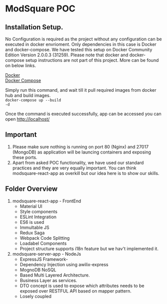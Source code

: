 # ModSquare POC
## Installation Setup.
<p>No Configuration is required as the project without any configuration can be executed in docker envrioment. Only dependencies in this case is Docker and docker-compose. We have tested this setup on Docker Community Edition Version 2.0.0.3 (31259). Please note that docker and docker-compose setup instructions are not part of this project. More can be found on below links.</p>

<a href="https://www.docker.com/">Docker</a> <br />
<a href="https://docs.docker.com/compose/">Docker Compose</a>


Simply run this command, and wait till it pull required images from docker hub and build images. <br />
<code>docker-compose up --build -d</code>

Once the command is executed successfully, app can be accessed 
you can open <a href="http://localhost">http://localhost/</a>

## Important
<ol>
<li>Please make sure nothing is running on port 80 (Nginx) and 27017 (MongoDB) as application will be launcing containers and exposing these ports.</li>
<li>Apart from asked POC functionality, we have used our standard practices and they are very equally important. You can think modsquare-react-app as overkill but our idea here is to show our skills.</li>
</ol>

## Folder Overview
<ol>
  <li>modsquare-react-app - FrontEnd
    <ul>
      <li>Material UI</li>
      <li>Style components</li>
      <li>ESLint Integration</li>
      <li>ES6 is used</li>
      <li>Immultable JS</li>
      <li>Redux Saga</li>
      <li>Webpack Code Splitting</li>
      <li>Loadabel Components</li>
      <li>Project structure supports i18n feature but we hav't implemented it.</li>
    </ul>
  </li>
  <li>modsquare-server-app - NodeJs
    <ul>
      <li>ExpressJS Framework-</li>
      <li>Dependency Injection using awilix-express </li>
      <li>MognoDB NoSQL</li>
      <li>Based Multi Layered Architecture.</li>
      <li>Business Layer as services.</li>
      <li>DTO concept is used to expose which attributes needs to be exposed over RESTFUL API based on mapper pattern.</li>
      <li>Losely coupled</li>
    </ul>
  </li>
</ol>